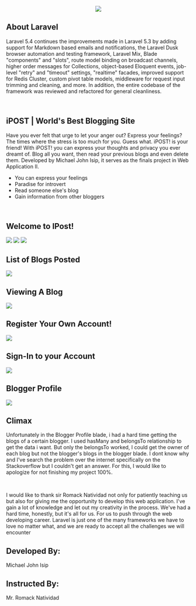 <p align="center"><img src="https://github.com/mj-isip23/WebApp2---Project/blob/master/screenshots/laravel.png"></p>

## About Laravel

<p text-indent="20px"> Laravel 5.4 continues the improvements made in Laravel 5.3 by adding support for Markdown based emails and notifications, the Laravel Dusk browser automation and testing framework, Laravel Mix, Blade "components" and "slots", route model binding on broadcast channels, higher order messages for Collections, object-based Eloquent events, job-level "retry" and "timeout" settings, "realtime" facades, improved support for Redis Cluster, custom pivot table models, middleware for request input trimming and cleaning, and more. In addition, the entire codebase of the framework was reviewed and refactored for general cleanliness. </p>

<br>

## iPOST | World's Best Blogging Site 

<p> Have you ever felt that urge to let your anger out? Express your feelings? The times where the stress is too much for you. Guess what. iPOST! is your friend! With iPOST! you can express your thoughts and privacy you ever dreamt of. Blog all you want, then read your previous blogs and even delete them. Developed by Michael John Isip, it serves as the finals project in Web Application II. </p>

- You can express your feelings
- Paradise for introvert
- Read someone else's blog
- Gain information from other bloggers
<br>

## Welcome to IPost!
<img src="https://github.com/mj-isip23/WebApp2---Project/blob/master/screenshots/home1.png">
<img src="https://github.com/mj-isip23/WebApp2---Project/blob/master/screenshots/home2.png">
<img src="https://github.com/mj-isip23/WebApp2---Project/blob/master/screenshots/home3.png">
<br>

## List of Blogs Posted
<img src="https://github.com/mj-isip23/WebApp2---Project/blob/master/screenshots/blogs.png">
<br>

## Viewing A Blog
<img src="https://github.com/mj-isip23/WebApp2---Project/blob/master/screenshots/blog.png">
<br>

## Register Your Own Account!
<img src="https://github.com/mj-isip23/WebApp2---Project/blob/master/screenshots/sign-up.png">
<br>

## Sign-In to your Account
<img src="https://github.com/mj-isip23/WebApp2---Project/blob/master/screenshots/sign-in.png">
<br>

## Blogger Profile
<img src="https://github.com/mj-isip23/WebApp2---Project/blob/master/screenshots/profile.png">
<br>


## Climax
<p> Unfortunately in the Blogger Profile blade, i had a hard time getting the blogs of a certain blogger. I used hasMany and belongsTo relationship to get the data i want. But only the belongsTo worked, I could get the owner of each blog but not the blogger's blogs in the blogger blade. I dont know why and I've search the problem over the internet specifically on the Stackoverflow but I couldn't get an answer. For this, I would like to apologize for not finishing my project 100%. </p>
<br>

<p> I would like to thank sir Romack Natividad not only for patiently teaching us but also for giving me the opportunity to develop this web application. I've gain a lot of knowledge and let out my creativity in the process. We've had a hard time, honestly, but it's all for us. For us to push through the web developing career. Laravel is just one of the many frameworks we have to love no matter what, and we are ready to accept all the challenges we will encounter </p>

## Developed By:
Michael John Isip

## Instructed By:
Mr. Romack Natividad 
